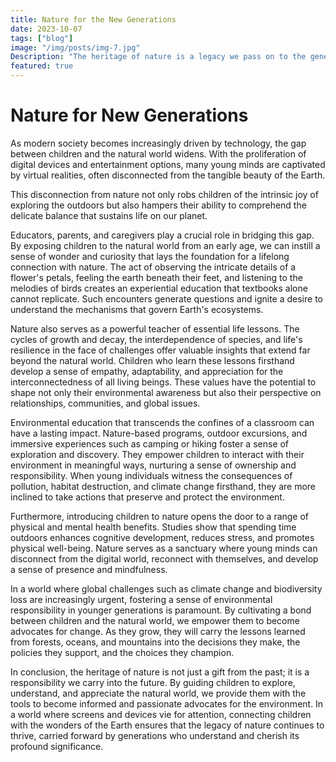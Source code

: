 ```yaml
---
title: Nature for the New Generations
date: 2023-10-07
tags: ["blog"]
image: "/img/posts/img-7.jpg"
Description: "The heritage of nature is a legacy we pass on to the generations that come after us. In an era dominated by screens and virtual experiences, how do we instill a profound love and appreciation for the natural world in the hearts of our youth? This article explores the importance of introducing children to the wonders of nature, fostering an understanding that goes beyond textbooks, and creating guardians who will safeguard the future of our planet."
featured: true
---
```


# Nature for New Generations

As modern society becomes increasingly driven by technology, the gap between children and the natural world widens. With the proliferation of digital devices and entertainment options, many young minds are captivated by virtual realities, often disconnected from the tangible beauty of the Earth.

This disconnection from nature not only robs children of the intrinsic joy of exploring the outdoors but also hampers their ability to comprehend the delicate balance that sustains life on our planet.

Educators, parents, and caregivers play a crucial role in bridging this gap. By exposing children to the natural world from an early age, we can instill a sense of wonder and curiosity that lays the foundation for a lifelong connection with nature. The act of observing the intricate details of a flower's petals, feeling the earth beneath their feet, and listening to the melodies of birds creates an experiential education that textbooks alone cannot replicate. Such encounters generate questions and ignite a desire to understand the mechanisms that govern Earth's ecosystems.

Nature also serves as a powerful teacher of essential life lessons. The cycles of growth and decay, the interdependence of species, and life's resilience in the face of challenges offer valuable insights that extend far beyond the natural world. Children who learn these lessons firsthand develop a sense of empathy, adaptability, and appreciation for the interconnectedness of all living beings. These values have the potential to shape not only their environmental awareness but also their perspective on relationships, communities, and global issues.

Environmental education that transcends the confines of a classroom can have a lasting impact. Nature-based programs, outdoor excursions, and immersive experiences such as camping or hiking foster a sense of exploration and discovery. They empower children to interact with their environment in meaningful ways, nurturing a sense of ownership and responsibility. When young individuals witness the consequences of pollution, habitat destruction, and climate change firsthand, they are more inclined to take actions that preserve and protect the environment.

Furthermore, introducing children to nature opens the door to a range of physical and mental health benefits. Studies show that spending time outdoors enhances cognitive development, reduces stress, and promotes physical well-being. Nature serves as a sanctuary where young minds can disconnect from the digital world, reconnect with themselves, and develop a sense of presence and mindfulness.

In a world where global challenges such as climate change and biodiversity loss are increasingly urgent, fostering a sense of environmental responsibility in younger generations is paramount. By cultivating a bond between children and the natural world, we empower them to become advocates for change. As they grow, they will carry the lessons learned from forests, oceans, and mountains into the decisions they make, the policies they support, and the choices they champion.

In conclusion, the heritage of nature is not just a gift from the past; it is a responsibility we carry into the future. By guiding children to explore, understand, and appreciate the natural world, we provide them with the tools to become informed and passionate advocates for the environment. In a world where screens and devices vie for attention, connecting children with the wonders of the Earth ensures that the legacy of nature continues to thrive, carried forward by generations who understand and cherish its profound significance.